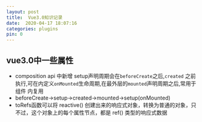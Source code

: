 ```yaml
---
layout: post
title:  Vue3.0知识记录
date:  2020-04-17 18:07:16
categories: plugins
pin: 0
---
```

## vue3.0中一些属性
- composition api 中新增 setup声明周期会在`beforeCreate`之后,`created` 之前执行,可在内定义`onMounted`生命周期,在最外层的`mounted`声明周期之后,常用于组件
内复用
- beforeCreate->setup->created->mounted->setup(onMounted)
- toRefs函数可以将 reactive() 创建出来的响应式对象，转换为普通的对象，只不过，这个对象上的每个属性节点，都是 ref() 类型的响应式数据
